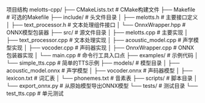 项目结构
melotts-cpp/
├── CMakeLists.txt          # CMake构建文件
├── Makefile                # 可选的Makefile
├── include/                # 头文件目录
│   ├── melotts.h           # 主要接口定义
│   ├── text_processor.h    # 文本处理组件接口
│   └── OnnxWrapper.hpp     # ONNX模型包装器
├── src/                    # 源文件目录
│   ├── melotts.cpp         # 主要实现
│   ├── text_processor.cpp  # 文本处理实现
│   ├── acoustic_model.cpp  # 声学模型实现
│   ├── vocoder.cpp         # 声码器实现
│   ├── OnnxWrapper.cpp     # ONNX包装器实现
│   └── main.cpp            # 命令行工具入口点
├── examples/               # 示例代码
│   └── simple_tts.cpp      # 简单的TTS示例
├── models/                 # 模型目录
│   ├── acoustic_model.onnx # 声学模型
│   ├── vocoder.onnx        # 声码器模型
│   ├── lexicon.txt         # 词汇表
│   └── phonemes.txt        # 音素表
├── scripts/                # 脚本目录
│   └── export_onnx.py      # 从原始模型导出ONNX模型
└── tests/                  # 测试目录
    └── test_tts.cpp        # 单元测试